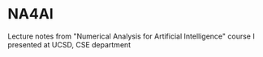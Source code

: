 # NA4AI
Lecture notes from "Numerical Analysis for Artificial Intelligence" course I presented at UCSD, CSE department
